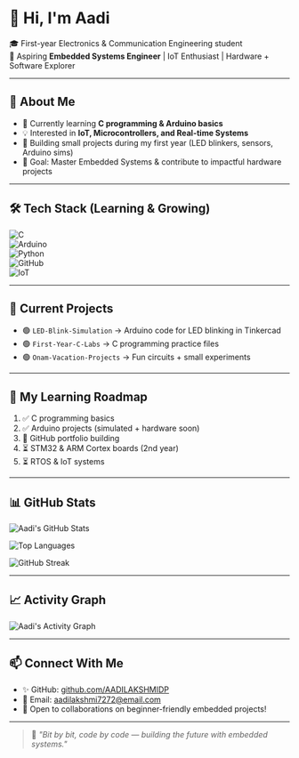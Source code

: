 # 👋 Hi, I'm Aadi  

🎓 First-year Electronics & Communication Engineering student  
🔌 Aspiring **Embedded Systems Engineer** | IoT Enthusiast | Hardware + Software Explorer  

---

## 🚀 About Me  
- 🌱 Currently learning **C programming & Arduino basics**  
- 💡 Interested in **IoT, Microcontrollers, and Real-time Systems**  
- 🔧 Building small projects during my first year (LED blinkers, sensors, Arduino sims)  
- 🎯 Goal: Master Embedded Systems & contribute to impactful hardware projects  

---

## 🛠️ Tech Stack (Learning & Growing)  

![C](https://img.shields.io/badge/C-00599C?style=for-the-badge&logo=c&logoColor=white)  
![Arduino](https://img.shields.io/badge/Arduino-00979D?style=for-the-badge&logo=arduino&logoColor=white)  
![Python](https://img.shields.io/badge/Python-3776AB?style=for-the-badge&logo=python&logoColor=white)  
![GitHub](https://img.shields.io/badge/GitHub-181717?style=for-the-badge&logo=github&logoColor=white)  
![IoT](https://img.shields.io/badge/IoT-FF6F00?style=for-the-badge&logo=cloudflare&logoColor=white)  

---

## 📂 Current Projects  
- 🟢 `LED-Blink-Simulation` → Arduino code for LED blinking in Tinkercad  
- 🟢 `First-Year-C-Labs` → C programming practice files  
- 🟢 `Onam-Vacation-Projects` → Fun circuits + small experiments  

---

## 🌟 My Learning Roadmap  
1. ✅ C programming basics  
2. ✅ Arduino projects (simulated + hardware soon)  
3. 🔄 GitHub portfolio building  
4. ⏳ STM32 & ARM Cortex boards (2nd year)  
5. ⏳ RTOS & IoT systems  

---

## 📊 GitHub Stats  

![Aadi's GitHub Stats](https://github-readme-stats.vercel.app/api?username=YourUsername&show_icons=true&theme=tokyonight)  

![Top Languages](https://github-readme-stats.vercel.app/api/top-langs/?username=YourUsername&layout=compact&theme=tokyonight)  

![GitHub Streak](https://github-readme-streak-stats.herokuapp.com/?user=YourUsername&theme=tokyonight)  

---

## 📈 Activity Graph  

![Aadi's Activity Graph](https://github-readme-activity-graph.vercel.app/graph?username=YourUsername&theme=tokyo-night)  

---

## 📫 Connect With Me  
- ✨ GitHub: [github.com/AADILAKSHMIDP](https://github.com/AADILAKSHMIDP)  
- 📧 Email: aadilakshmi7272@email.com  
- 💬 Open to collaborations on beginner-friendly embedded projects!  

---

> 💖 *"Bit by bit, code by code — building the future with embedded systems."*
